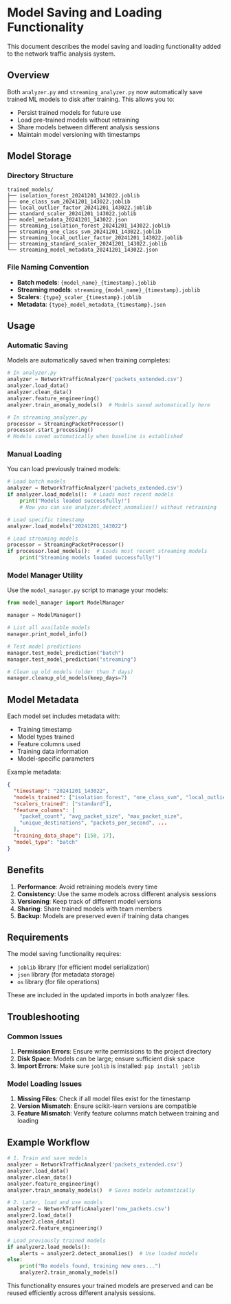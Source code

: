 # Model Saving and Loading Functionality

This document describes the model saving and loading functionality added to the network traffic analysis system.

## Overview

Both `analyzer.py` and `streaming_analyzer.py` now automatically save trained ML models to disk after training. This allows you to:

- Persist trained models for future use
- Load pre-trained models without retraining
- Share models between different analysis sessions
- Maintain model versioning with timestamps

## Model Storage

### Directory Structure
```
trained_models/
├── isolation_forest_20241201_143022.joblib
├── one_class_svm_20241201_143022.joblib
├── local_outlier_factor_20241201_143022.joblib
├── standard_scaler_20241201_143022.joblib
├── model_metadata_20241201_143022.json
├── streaming_isolation_forest_20241201_143022.joblib
├── streaming_one_class_svm_20241201_143022.joblib
├── streaming_local_outlier_factor_20241201_143022.joblib
├── streaming_standard_scaler_20241201_143022.joblib
└── streaming_model_metadata_20241201_143022.json
```

### File Naming Convention
- **Batch models**: `{model_name}_{timestamp}.joblib`
- **Streaming models**: `streaming_{model_name}_{timestamp}.joblib`
- **Scalers**: `{type}_scaler_{timestamp}.joblib`
- **Metadata**: `{type}_model_metadata_{timestamp}.json`

## Usage

### Automatic Saving
Models are automatically saved when training completes:

```python
# In analyzer.py
analyzer = NetworkTrafficAnalyzer('packets_extended.csv')
analyzer.load_data()
analyzer.clean_data()
analyzer.feature_engineering()
analyzer.train_anomaly_models()  # Models saved automatically here

# In streaming_analyzer.py
processor = StreamingPacketProcessor()
processor.start_processing()
# Models saved automatically when baseline is established
```

### Manual Loading
You can load previously trained models:

```python
# Load batch models
analyzer = NetworkTrafficAnalyzer('packets_extended.csv')
if analyzer.load_models():  # Loads most recent models
    print("Models loaded successfully!")
    # Now you can use analyzer.detect_anomalies() without retraining

# Load specific timestamp
analyzer.load_models("20241201_143022")

# Load streaming models
processor = StreamingPacketProcessor()
if processor.load_models():  # Loads most recent streaming models
    print("Streaming models loaded successfully!")
```

### Model Manager Utility
Use the `model_manager.py` script to manage your models:

```python
from model_manager import ModelManager

manager = ModelManager()

# List all available models
manager.print_model_info()

# Test model predictions
manager.test_model_prediction("batch")
manager.test_model_prediction("streaming")

# Clean up old models (older than 7 days)
manager.cleanup_old_models(keep_days=7)
```

## Model Metadata

Each model set includes metadata with:
- Training timestamp
- Model types trained
- Feature columns used
- Training data information
- Model-specific parameters

Example metadata:
```json
{
  "timestamp": "20241201_143022",
  "models_trained": ["isolation_forest", "one_class_svm", "local_outlier_factor"],
  "scalers_trained": ["standard"],
  "feature_columns": [
    "packet_count", "avg_packet_size", "max_packet_size", 
    "unique_destinations", "packets_per_second", ...
  ],
  "training_data_shape": [150, 17],
  "model_type": "batch"
}
```

## Benefits

1. **Performance**: Avoid retraining models every time
2. **Consistency**: Use the same models across different analysis sessions
3. **Versioning**: Keep track of different model versions
4. **Sharing**: Share trained models with team members
5. **Backup**: Models are preserved even if training data changes

## Requirements

The model saving functionality requires:
- `joblib` library (for efficient model serialization)
- `json` library (for metadata storage)
- `os` library (for file operations)

These are included in the updated imports in both analyzer files.

## Troubleshooting

### Common Issues

1. **Permission Errors**: Ensure write permissions to the project directory
2. **Disk Space**: Models can be large; ensure sufficient disk space
3. **Import Errors**: Make sure `joblib` is installed: `pip install joblib`

### Model Loading Issues

1. **Missing Files**: Check if all model files exist for the timestamp
2. **Version Mismatch**: Ensure scikit-learn versions are compatible
3. **Feature Mismatch**: Verify feature columns match between training and loading

## Example Workflow

```python
# 1. Train and save models
analyzer = NetworkTrafficAnalyzer('packets_extended.csv')
analyzer.load_data()
analyzer.clean_data()
analyzer.feature_engineering()
analyzer.train_anomaly_models()  # Saves models automatically

# 2. Later, load and use models
analyzer2 = NetworkTrafficAnalyzer('new_packets.csv')
analyzer2.load_data()
analyzer2.clean_data()
analyzer2.feature_engineering()

# Load previously trained models
if analyzer2.load_models():
    alerts = analyzer2.detect_anomalies()  # Use loaded models
else:
    print("No models found, training new ones...")
    analyzer2.train_anomaly_models()
```

This functionality ensures your trained models are preserved and can be reused efficiently across different analysis sessions.

